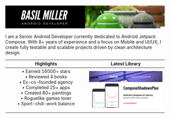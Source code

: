 [![](/media/header.png)](https://www.linkedin.com/in/gigamole/)

I am a Senior Android Developer currently dedicated to Android Jetpack Compose. With 8+ years of
experience and a focus on Mobile and UI/UX, I create fully testable and scalable projects driven by
clean architecture design.

|Highlights|Latest Library|
|:-:|:-:|
|• Earned 16000+ stars<br>• Reviewed 4 books<br>• Ex-co-founded agency<br>• Completed 25+ apps<br>• Created 80+ paintings<br>• Roguelike games lover<br>• Sport-chill-work balance<br><img height="1" width="400"/>|<a href="https://github.com/GIGAMOLE/ComposeShadowsPlus"><img src="/media/ComposeShadowsPlus.png" width="400"/></a>
